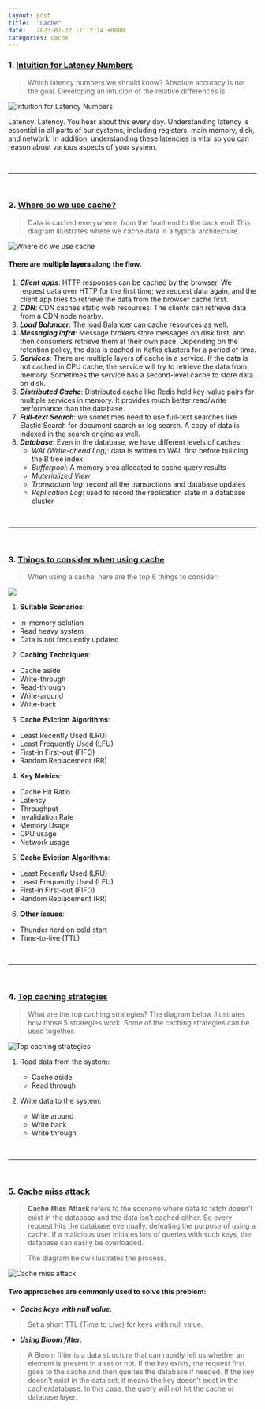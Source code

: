 ```yaml
---
layout: post
title:  "Cache"
date:   2023-02-22 17:12:14 +0800
categories: cache
---
```


### 1. [Intuition for Latency Numbers](https://twitter.com/alexxubyte/status/1577315917666451456)

> Which latency numbers we should know? Absolute accuracy is not the goal.
> Developing an intuition of the relative differences is.

![Intuition for Latency Numbers](https://pbs.twimg.com/media/FePAd3QUUAA2Oq7?format=jpg&name=medium)

Latency. Latency. You hear about this every day. Understanding latency is essential in all parts of our systems, including registers, main memory, disk, and network. In addition, understanding these latencies is vital so you can reason about various aspects of your system.

<br/>

---

<br/>

### 2. [Where do we use cache?](https://twitter.com/alexxubyte/status/1604880509086994436)

> Data is cached everywhere, from the front end to the back end!
> This diagram illustrates where we cache data in a typical architecture.

![Where do we use cache](https://pbs.twimg.com/media/FkWuUG2UEAASpPw?format=jpg&name=large)

#### There are 𝐦𝐮𝐥𝐭𝐢𝐩𝐥𝐞 𝐥𝐚𝐲𝐞𝐫𝐬 along the flow.
1. ***Client apps***: HTTP responses can be cached by the browser. We request data over HTTP for the first time; we request data again, and the client app tries to retrieve the data from the browser cache first.
2. ***CDN***: CDN caches static web resources. The clients can retrieve data from a CDN node nearby.
3. ***Load Balancer***: The load Balancer can cache resources as well.
4. ***Messaging infra***: Message brokers store messages on disk first, and then consumers retrieve them at their own pace. Depending on the retention policy, the data is cached in Kafka clusters for a period of time.
5. ***Services***: There are multiple layers of cache in a service. If the data is not cached in CPU cache, the service will try to retrieve the data from memory. Sometimes the service has a second-level cache to store data on disk.
6. ***Distributed Cache***: Distributed cache like Redis hold key-value pairs for multiple services in memory. It provides much better read/write performance than the database.
7. ***Full-text Search***: we sometimes need to use full-text searches like Elastic Search for document search or log search. A copy of data is indexed in the search engine as well.
8. ***Database***: Even in the database, we have different levels of caches:
    * _WAL(Write-ahead Log)_: data is written to WAL first before building the B tree index
    * _Bufferpool_: A memory area allocated to cache query results
    * _Materialized View_
    * _Transaction log_: record all the transactions and database updates
    * _Replication Log_: used to record the replication state in a database cluster

<br/>

---

<br/>

### 3. [Things to consider when using cache](https://twitter.com/alexxubyte/status/1623362287619969024)

> When using a cache, here are the top 6 things to consider:

![](https://pbs.twimg.com/media/FodXZMraYAM1pp6?format=jpg&name=medium)

1. 𝐒𝐮𝐢𝐭𝐚𝐛𝐥𝐞 𝐒𝐜𝐞𝐧𝐚𝐫𝐢𝐨𝐬:
- In-memory solution
- Read heavy system
- Data is not frequently updated

2. 𝐂𝐚𝐜𝐡𝐢𝐧𝐠 𝐓𝐞𝐜𝐡𝐧𝐢𝐪𝐮𝐞𝐬:
- Cache aside
- Write-through
- Read-through
- Write-around
- Write-back

3. 𝐂𝐚𝐜𝐡𝐞 𝐄𝐯𝐢𝐜𝐭𝐢𝐨𝐧 𝐀𝐥𝐠𝐨𝐫𝐢𝐭𝐡𝐦𝐬:
- Least Recently Used (LRU)
- Least Frequently Used (LFU)
- First-in First-out (FIFO)
- Random Replacement (RR)

4. 𝐊𝐞𝐲 𝐌𝐞𝐭𝐫𝐢𝐜𝐬:
- Cache Hit Ratio
- Latency
- Throughput
- Invalidation Rate
- Memory Usage
- CPU usage
- Network usage

5. 𝐂𝐚𝐜𝐡𝐞 𝐄𝐯𝐢𝐜𝐭𝐢𝐨𝐧 𝐀𝐥𝐠𝐨𝐫𝐢𝐭𝐡𝐦𝐬:
- Least Recently Used (LRU)
- Least Frequently Used (LFU)
- First-in First-out (FIFO)
- Random Replacement (RR)

6. 𝐎𝐭𝐡𝐞𝐫 𝐢𝐬𝐬𝐮𝐞𝐬:
- Thunder herd on cold start
- Time-to-live (TTL)

<br/>

---

<br/>

### 4. [Top caching strategies](https://blog.bytebytego.com/p/top-caching-strategies?s=r)

> What are the top caching strategies?
> The diagram below illustrates how those 5 strategies work. Some of the caching strategies can be used together.

![Top caching strategies](https://substackcdn.com/image/fetch/w_1456,c_limit,f_webp,q_auto:good,fl_progressive:steep/https%3A%2F%2Fbucketeer-e05bbc84-baa3-437e-9518-adb32be77984.s3.amazonaws.com%2Fpublic%2Fimages%2F3d4f861a-82b2-4b8f-b9c7-d926f079a108_2163x3153.jpeg)

1. Read data from the system:
    - Cache aside
    - Read through

2. Write data to the system:
    - Write around
    - Write back
    - Write through

<br/>

---

<br/>

### 5. [Cache miss attack](https://blog.bytebytego.com/p/cache-miss-attack?s=r)

> 𝐂𝐚𝐜𝐡𝐞 𝐌𝐢𝐬𝐬 𝐀𝐭𝐭𝐚𝐜𝐤 refers to the scenario where data to fetch doesn't exist in the database and the data isn’t cached either. So every request hits the database eventually, defeating the purpose of using a cache. If a malicious user initiates lots of queries with such keys, the database can easily be overloaded.
>
> The diagram below illustrates the process.

![Cache miss attack](https://substackcdn.com/image/fetch/w_1456,c_limit,f_webp,q_auto:good,fl_progressive:steep/https%3A%2F%2Fbucketeer-e05bbc84-baa3-437e-9518-adb32be77984.s3.amazonaws.com%2Fpublic%2Fimages%2F7a94e8d3-2ed7-4a26-941d-37864342d23f_2163x2463.jpeg)

#### Two approaches are commonly used to solve this problem:
- ***Cache keys with null value***. 
> Set a short TTL (Time to Live) for keys with null value.
- ***Using Bloom filter***. 
> A Bloom filter is a data structure that can rapidly tell us whether an element is present in a set or not. If the key exists, the request first goes to the cache and then queries the database if needed. If the key doesn't exist in the data set, it means the key doesn’t exist in the cache/database. In this case, the query will not hit the cache or database layer.